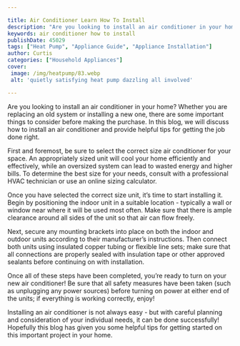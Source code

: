 ```yaml
---

title: Air Conditioner Learn How To Install
description: "Are you looking to install an air conditioner in your home? Whether you are replacing an old system or installing a new one, there...swipe up to find out"
keywords: air conditioner how to install
publishDate: 45029
tags: ["Heat Pump", "Appliance Guide", "Appliance Installation"]
author: Curtis
categories: ["Household Appliances"]
cover: 
 image: /img/heatpump/83.webp
 alt: 'quietly satisfying heat pump dazzling all involved'

---
```


Are you looking to install an air conditioner in your home? Whether you are replacing an old system or installing a new one, there are some important things to consider before making the purchase. In this blog, we will discuss how to install an air conditioner and provide helpful tips for getting the job done right.

First and foremost, be sure to select the correct size air conditioner for your space. An appropriately sized unit will cool your home efficiently and effectively, while an oversized system can lead to wasted energy and higher bills. To determine the best size for your needs, consult with a professional HVAC technician or use an online sizing calculator. 

Once you have selected the correct size unit, it’s time to start installing it. Begin by positioning the indoor unit in a suitable location - typically a wall or window near where it will be used most often. Make sure that there is ample clearance around all sides of the unit so that air can flow freely. 

Next, secure any mounting brackets into place on both the indoor and outdoor units according to their manufacturer’s instructions. Then connect both units using insulated copper tubing or flexible line sets; make sure that all connections are properly sealed with insulation tape or other approved sealants before continuing on with installation. 

Once all of these steps have been completed, you’re ready to turn on your new air conditioner! Be sure that all safety measures have been taken (such as unplugging any power sources) before turning on power at either end of the units; if everything is working correctly, enjoy! 

Installing an air conditioner is not always easy - but with careful planning and consideration of your individual needs, it can be done successfully! Hopefully this blog has given you some helpful tips for getting started on this important project in your home.
